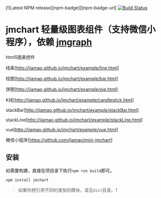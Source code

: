 [![Latest NPM release][npm-badge]][npm-badge-url]
[![Build Status](https://travis-ci.org/jiamao/jmchart.svg?branch=master)](https://travis-ci.org/jiamao/jmchart)

jmchart 轻量级图表组件（支持微信小程序），依赖 [jmgraph](https://github.com/jiamao/jmgraph)
=======

html5图表控件

线条[http://jiamao.github.io/jmchart/example/line.html]

柱图[http://jiamao.github.io/jmchart/example/bar.html]

饼图[http://jiamao.github.io/jmchart/example/pie.html]

K线[http://jiamao.github.io/jmchart/example/candlestick.html]

stackBar[http://jiamao.github.io/jmchart/example/stackBar.html]

stackLine[http://jiamao.github.io/jmchart/example/stackLine.html]

vue[http://jiamao.github.io/jmchart/example/vue.html]

微信小程序[https://github.com/jiamao/mini-jmchart]


安装
---
如需要构建，直接在项目录下执行`npm run build`即可。
```shell
npm install jmchart
```

> 如果你想引用不同的类型的模块，请见`dist`目录。1